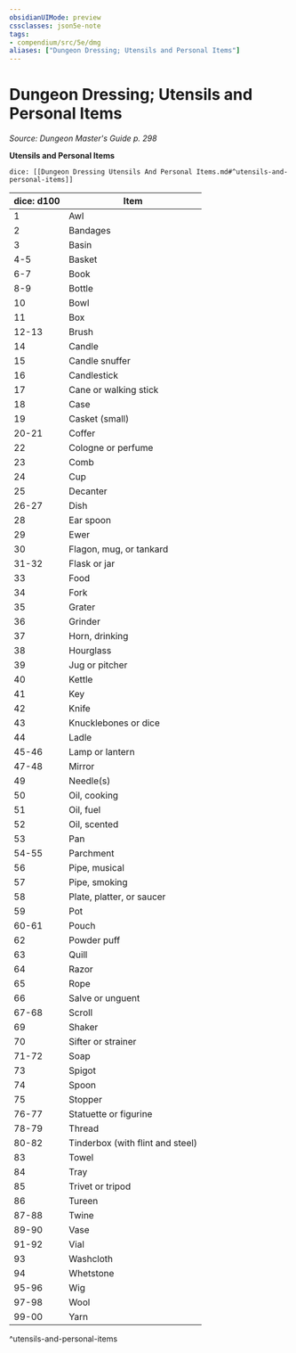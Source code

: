 ```yaml
---
obsidianUIMode: preview
cssclasses: json5e-note
tags:
- compendium/src/5e/dmg
aliases: ["Dungeon Dressing; Utensils and Personal Items"]
---
```

# Dungeon Dressing; Utensils and Personal Items
*Source: Dungeon Master's Guide p. 298* 

**Utensils and Personal Items**

`dice: [[Dungeon Dressing Utensils And Personal Items.md#^utensils-and-personal-items]]`

| dice: d100 | Item |
|------------|------|
| 1 | Awl |
| 2 | Bandages |
| 3 | Basin |
| 4-5 | Basket |
| 6-7 | Book |
| 8-9 | Bottle |
| 10 | Bowl |
| 11 | Box |
| 12-13 | Brush |
| 14 | Candle |
| 15 | Candle snuffer |
| 16 | Candlestick |
| 17 | Cane or walking stick |
| 18 | Case |
| 19 | Casket (small) |
| 20-21 | Coffer |
| 22 | Cologne or perfume |
| 23 | Comb |
| 24 | Cup |
| 25 | Decanter |
| 26-27 | Dish |
| 28 | Ear spoon |
| 29 | Ewer |
| 30 | Flagon, mug, or tankard |
| 31-32 | Flask or jar |
| 33 | Food |
| 34 | Fork |
| 35 | Grater |
| 36 | Grinder |
| 37 | Horn, drinking |
| 38 | Hourglass |
| 39 | Jug or pitcher |
| 40 | Kettle |
| 41 | Key |
| 42 | Knife |
| 43 | Knucklebones or dice |
| 44 | Ladle |
| 45-46 | Lamp or lantern |
| 47-48 | Mirror |
| 49 | Needle(s) |
| 50 | Oil, cooking |
| 51 | Oil, fuel |
| 52 | Oil, scented |
| 53 | Pan |
| 54-55 | Parchment |
| 56 | Pipe, musical |
| 57 | Pipe, smoking |
| 58 | Plate, platter, or saucer |
| 59 | Pot |
| 60-61 | Pouch |
| 62 | Powder puff |
| 63 | Quill |
| 64 | Razor |
| 65 | Rope |
| 66 | Salve or unguent |
| 67-68 | Scroll |
| 69 | Shaker |
| 70 | Sifter or strainer |
| 71-72 | Soap |
| 73 | Spigot |
| 74 | Spoon |
| 75 | Stopper |
| 76-77 | Statuette or figurine |
| 78-79 | Thread |
| 80-82 | Tinderbox (with flint and steel) |
| 83 | Towel |
| 84 | Tray |
| 85 | Trivet or tripod |
| 86 | Tureen |
| 87-88 | Twine |
| 89-90 | Vase |
| 91-92 | Vial |
| 93 | Washcloth |
| 94 | Whetstone |
| 95-96 | Wig |
| 97-98 | Wool |
| 99-00 | Yarn |
^utensils-and-personal-items